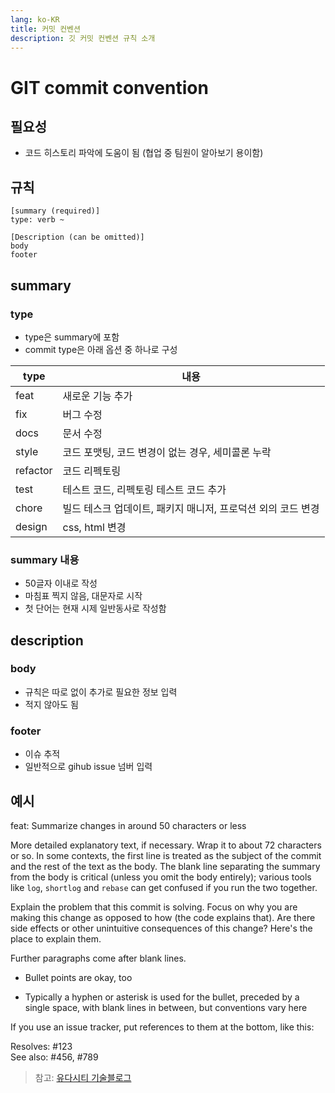 ```yaml
---
lang: ko-KR
title: 커밋 컨벤션
description: 깃 커밋 컨벤션 규칙 소개
---
```


# GIT commit convention

## 필요성

- 코드 히스토리 파악에 도움이 됨 (협업 중 팀원이 알아보기 용이함)

## 규칙

```text
[summary (required)]
type: verb ~

[Description (can be omitted)]
body
footer
```

## summary

### type

- type은 summary에 포함
- commit type은 아래 옵션 중 하나로 구성

| type     | 내용                                                         |
| -------- | ------------------------------------------------------------ |
| feat     | 새로운 기능 추가                                             |
| fix      | 버그 수정                                                    |
| docs     | 문서 수정                                                    |
| style    | 코드 포맷팅, 코드 변경이 없는 경우, 세미콜론 누락            |
| refactor | 코드 리펙토링                                                |
| test     | 테스트 코드, 리펙토링 테스트 코드 추가                       |
| chore    | 빌드 테스크 업데이트, 패키지 매니저, 프로덕션 외의 코드 변경 |
| design   | css, html 변경                                               |

### summary 내용

- 50글자 이내로 작성
- 마침표 찍지 않음, 대문자로 시작
- 첫 단어는 현재 시제 일반동사로 작성함

## description

### body

- 규칙은 따로 없이 추가로 필요한 정보 입력
- 적지 않아도 됨

### footer

- 이슈 추적
- 일반적으로 gihub issue 넘버 입력

## 예시

feat: Summarize changes in around 50 characters or less

More detailed explanatory text, if necessary. Wrap it to about 72
characters or so. In some contexts, the first line is treated as the
subject of the commit and the rest of the text as the body. The
blank line separating the summary from the body is critical (unless
you omit the body entirely); various tools like `log`, `shortlog`
and `rebase` can get confused if you run the two together.

Explain the problem that this commit is solving. Focus on why you
are making this change as opposed to how (the code explains that).
Are there side effects or other unintuitive consequences of this
change? Here's the place to explain them.

Further paragraphs come after blank lines.

- Bullet points are okay, too

- Typically a hyphen or asterisk is used for the bullet, preceded
  by a single space, with blank lines in between, but conventions
  vary here

If you use an issue tracker, put references to them at the bottom,
like this:

Resolves: #123  
See also: #456, #789

> 참고: [유다시티 기술블로그](https://udacity.github.io/git-styleguide/)
